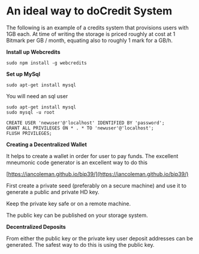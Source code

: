 # An ideal way to doCredit System

The following is an example of a credits system that provisions users with 1GB each.  At time of writing the storage is priced roughly at cost at 1 Bitmark per GB / month, equating also to roughly 1 mark for a GB/h.

**Install up Webcredits**

```
sudo npm install -g webcredits
```

**Set up MySql**

```
sudo apt-get install mysql
```

You will need an sql user

```
sudo apt-get install mysql
sudo mysql -u root

CREATE USER 'newuser'@'localhost' IDENTIFIED BY 'password';
GRANT ALL PRIVILEGES ON * . * TO 'newuser'@'localhost';
FLUSH PRIVILEGES;
```

**Creating a Decentralized Wallet**

It helps to create a wallet in order for user to pay funds.  The excellent mneumonic code generator is an excellent way to do this

[https://iancoleman.github.io/bip39/](https://iancoleman.github.io/bip39/)

First create a private seed \(preferably on a secure machine\) and use it to generate a public and private HD key.

Keep the private key safe or on a remote machine.

The public key can be published on your storage system.

**Decentralized Deposits**

From either the public key or the private key user deposit addresses can be generated.  The safest way to do this is using the public key.

